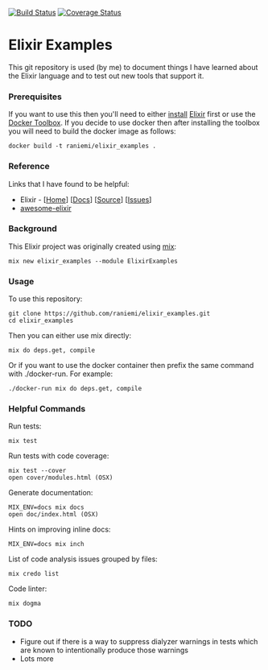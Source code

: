 [![Build Status](https://travis-ci.org/raniemi/elixir_examples.svg?branch=master)](https://travis-ci.org/raniemi/elixir_examples)
[![Coverage Status](https://coveralls.io/repos/raniemi/elixir_examples/badge.svg?branch=master&service=github)](https://coveralls.io/github/raniemi/elixir_examples?branch=master)

Elixir Examples
===============

This git repository is used (by me) to document things I have learned about the Elixir language and to test out new tools that support it.

### Prerequisites

If you want to use this then you'll need to either [install](http://elixir-lang.org/install.html) [Elixir](http://elixir-lang.org/) first or use the [Docker Toolbox](https://www.docker.com/docker-toolbox).  If you decide to use docker then after installing the toolbox you will need to build the docker image as follows:

```console
docker build -t raniemi/elixir_examples .
```

### Reference

Links that I have found to be helpful:

* Elixir - \[[Home](http://elixir-lang.org/)\] \[[Docs](http://elixir-lang.org/docs.html)\] \[[Source](https://github.com/elixir-lang/elixir)\] \[[Issues](https://github.com/elixir-lang/elixir/issues)\]
* [awesome-elixir](https://github.com/h4cc/awesome-elixir#applications)

### Background

This Elixir project was originally created using [mix](http://elixir-lang.org/getting-started/mix-otp/introduction-to-mix.html):
```console
mix new elixir_examples --module ElixirExamples
```
### Usage

To use this repository:
```console
git clone https://github.com/raniemi/elixir_examples.git
cd elixir_examples
```

Then you can either use mix directly:
```console
mix do deps.get, compile
```

Or if you want to use the docker container then prefix the same command with ./docker-run.  For example:
```console
./docker-run mix do deps.get, compile
```

### Helpful Commands

Run tests:
```console
mix test
```

Run tests with code coverage:
```console
mix test --cover
open cover/modules.html (OSX)
```

Generate documentation:
```console
MIX_ENV=docs mix docs
open doc/index.html (OSX)
```

Hints on improving inline docs:
```console
MIX_ENV=docs mix inch
```

List of code analysis issues grouped by files:
```console
mix credo list
```

Code linter:
```console
mix dogma
```

### TODO

* Figure out if there is a way to suppress dialyzer warnings in tests which are known to intentionally produce those warnings
* Lots more
